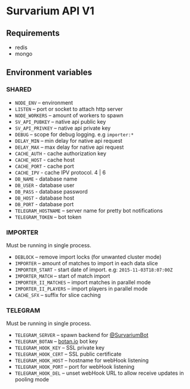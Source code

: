 # Survarium API V1

## Requirements
* redis
* mongo

## Environment variables
### SHARED
* `NODE_ENV` – environment
* `LISTEN` – port or socket to attach http server
* `NODE_WORKERS` – amount of workers to spawn
* `SV_API_PUBKEY` – native api public key
* `SV_API_PRIVKEY` – native api private key
* `DEBUG` – scope for debug logging. e.g `importer:*`
* `DELAY_MIN` – min delay for native api request
* `DELAY_MAX` – max delay for native api request
* `CACHE_AUTH` - cache authorization key
* `CACHE_HOST` - cache host
* `CACHE_PORT` - cache port
* `CACHE_IPV`  - cache IPV protocol. 4 | 6
* `DB_NAME` - database name
* `DB_USER` - database user
* `DB_PASS` - database password
* `DB_HOST` - database host
* `DB_PORT` - database port
* `TELEGRAM_HOSTNAME` – server name for pretty bot notifications
* `TELEGRAM_TOKEN` – bot token

### IMPORTER
Must be running in single process.
* `DEBLOCK` – remove import locks (for unwanted cluster mode)
* `IMPORTER` – amount of matches to import in each data slice
* `IMPORTER_START` - start date of import. e.g: `2015-11-03T18:07:00Z`
* `IMPORTER_MATCH` – start of match import
* `IMPORTER_II_MATCHES` – import matches in parallel mode
* `IMPORTER_II_PLAYERS` – import players in parallel mode
* `CACHE_SFX` – suffix for slice caching

### TELEGRAM
Must be running in single process.
* `TELEGRAM_SERVER` – spawn backend for [@SurvariumBot](https://telegram.me/SurvariumBot)
* `TELEGRAM_BOTAN` – [botan.io](http://botan.io) bot key
* `TELEGRAM_HOOK_KEY` – SSL private key
* `TELEGRAM_HOOK_CERT` – SSL public certificate
* `TELEGRAM_HOOK_HOST` – hostname for webHook listening
* `TELEGRAM_HOOK_PORT` – port for webHook listening
* `TELEGRAM_HOOK_DEL` – unset webHook URL to allow receive updates in pooling mode
